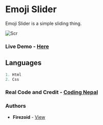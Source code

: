# Emoji Slider

Emoji Slider is a simple sliding thing.

![Scr](https://i.ibb.co/PjfF7wk/image-2021-06-15-152129.png)

### Live Demo - [Here](https://cacly-calculator.fiyer.repl.co)


## Languages

```js
1. Html
2. Css
```

### Real Code and Credit - [Coding Nepal](https://github.com/codingnepal)

### Authors
* **Firezoid** - [View](github.com/firezoid)



